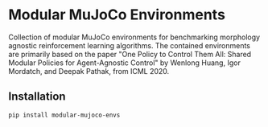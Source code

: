 # Modular MuJoCo Environments

Collection of modular MuJoCo environments for benchmarking morphology agnostic reinforcement learning algorithms. The contained environments are primarily based on the paper "One Policy to Control Them All: Shared Modular Policies for Agent-Agnostic Control" by Wenlong Huang, Igor Mordatch, and Deepak Pathak, from ICML 2020.

## Installation

```bash
pip install modular-mujoco-envs
```